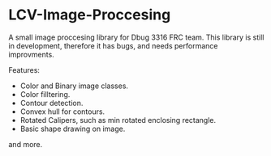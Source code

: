 # LCV-Image-Proccesing
A small image proccesing library for Dbug 3316 FRC team. This library is still in development, therefore it has bugs, and needs performance improvments.

Features:

- Color and Binary image classes.
- Color filltering.
- Contour detection.
- Convex hull for contours.
- Rotated Calipers, such as min rotated enclosing rectangle.
- Basic shape drawing on image.

and more.
